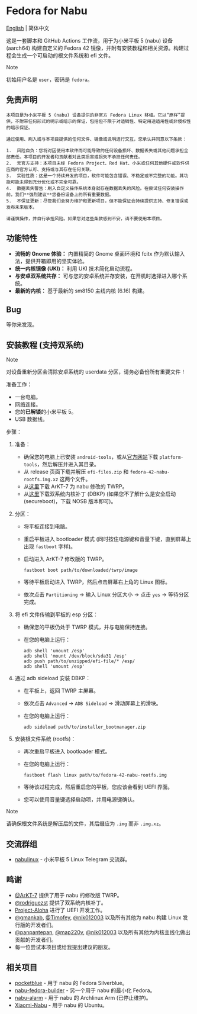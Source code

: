 # Fedora for Nabu

[English](../README.md) | 简体中文

这是一套脚本和 GitHub Actions 工作流，用于为小米平板 5 (nabu) 设备 (aarch64) 构建自定义的 Fedora 42 镜像，并附有安装教程和相关资源。构建过程会生成一个可启动的根文件系统和 efi 文件。

> [!NOTE]
> 初始用户名是 `user`，密码是 `fedora`。


## 免责声明

```
本项目是为小米平板 5 (nabu) 设备提供的非官方 Fedora Linux 移植。它以“原样”提供，不附带任何形式的明示或暗示的保证，包括但不限于对适销性、特定用途适用性或非侵权性的暗示保证。

通过使用、刷入或与本项目提供的任何文件、镜像或说明进行交互，您承认并同意以下条款：

1.  风险自负：您将对因使用本软件而可能导致的任何设备损坏、数据丢失或其他问题承担全部责任。本项目的开发者和贡献者对此类损害或损失不承担任何责任。
2.  无官方支持：本项目未经 Fedora Project、Red Hat、小米或任何其他硬件或软件供应商的官方认可、支持或与其存在任何关联。
3.  实验性质：这是一个持续开发的项目，软件可能包含错误、不稳定或不完整的功能。其功能可能未得到充分优化或不完全可靠。
4.  数据丢失警告：刷入自定义操作系统本身就存在数据丢失的风险。在尝试任何安装操作前，我们**强烈建议**您备份设备上的所有重要数据。
5.  不保证更新：尽管我们会努力维护和更新项目，但不能保证会持续提供支持、修复错误或发布未来版本。

请谨慎操作，并自行承担风险。如果您对这些条款感到不安，请不要使用本项目。
```

## 功能特性

*   **流畅的 Gnome 体验：** 内置精简的 Gnome 桌面环境和 fcitx 作为默认输入法，提供开箱即用的坚实体验。
*   **统一内核镜像 (UKI)：** 利用 UKI 技术简化启动流程。
*   **与安卓双系统共存：** 可与您的安卓系统并存安装，在开机时选择进入哪个系统。
*   **最新的内核：** 基于最新的 sm8150 主线内核 (6.16) 构建。

## Bug
等你来发现。

## 安装教程 (支持双系统)

> [!NOTE]
> 对设备重新分区会清除安卓系统的 userdata 分区，请务必备份所有重要文件！

准备工作：

*   一台电脑。
*   网络连接。
*   您的**已解锁**的小米平板 5。
*   USB 数据线。

步骤：

1.  准备：
    *   确保您的电脑上已安装 `android-tools`，或从[官方网站](https://developer.android.com/tools/releases/platform-tools)下载 `platform-tools`，然后解压并进入其目录。
    *   从 release 页面下载并解压 `efi-files.zip` 和 `fedora-42-nabu-rootfs.img.xz` 这两个文件。
    *   从[这里](https://github.com/ArKT-7/twrp_device_xiaomi_nabu/releases/tag/mod_linux)下载 ArKT-7 为 nabu 修改的 TWRP。
    *   从[这里](https://github.com/rodriguezst/nabu-dualboot-img/releases)下载双系统内核补丁 (DBKP) (如果您不了解什么是安全启动 (secureboot)，下载 NOSB 版本即可)。

2.  分区：
    *   将平板连接到电脑。
    *   重启平板进入 bootloader 模式 (同时按住电源键和音量下键，直到屏幕上出现 `fastboot` 字样)。
    *   启动进入 ArKT-7 修改版的 TWRP。

        ```Shell
        fastboot boot path/to/downloaded/twrp/image
        ```

    *   等待平板启动进入 TWRP，然后点击屏幕右上角的 Linux 图标。
    *   依次点击 `Partitioning` -> 输入 Linux 分区大小 -> 点击 `yes` -> 等待分区完成。

3.  将 efi 文件传输到平板的 esp 分区：
    *   确保您的平板仍处于 TWRP 模式，并与电脑保持连接。
    *   在您的电脑上运行：

        ```Shell
        adb shell 'umount /esp'
        adb shell 'mount /dev/block/sda31 /esp'
        adb push path/to/unzipped/efi-file/* /esp/
        adb shell 'umount /esp'
        ```

4.  通过 adb sideload 安装 DBKP：
    *   在平板上，返回 TWRP 主屏幕。
    *   依次点击 `Advanced` -> `ADB Sideload` -> 滑动屏幕上的滑块。
    *   在您的电脑上运行：

        ```Shell
        adb sideload path/to/installer_bootmanager.zip
        ```

5.  安装根文件系统 (rootfs)：
    *   再次重启平板进入 bootloader 模式。
    *   在您的电脑上运行：

        ```Shell
        fastboot flash linux path/to/fedora-42-nabu-rootfs.img
        ```

    *   等待该过程完成，然后重启您的平板，您应该会看到 UEFI 界面。
    *   您可以使用音量键选择启动项，并用电源键确认。

> [!NOTE]
> 请确保根文件系统是解压后的文件，其后缀应为 `.img` 而非 `.img.xz`。

## 交流群组

*   [nabulinux](https://t.me/nabulinux) - 小米平板 5 Linux Telegram 交流群。

## 鸣谢

*   [@ArKT-7](https://github.com/ArKT-7) 提供了用于 nabu 的修改版 TWRP。
*   [@rodriguezst](https://github.com/rodriguezst) 提供了双系统内核补丁。
*   [Project-Aloha](https://github.com/Project-Aloha) 进行了 UEFI 开发工作。
*   [@gmankab](https://github.com/gmankab), [@Timofey](https://github.com/timoxa0), [@nik012003](https://github.com/nik012003) 以及所有其他为 nabu 构建 Linux 发行版的开发者们。
*   [@panpantepan](https://gitlab.com/panpanpanpan), [@map220v](https://github.com/map220v), [@nik012003](https://github.com/nik012003) 以及所有其他为内核主线化做出贡献的开发者们。
*   每一位尝试本项目或给我提出建议的朋友。

## 相关项目

*   [pocketblue](https://github.com/pocketblue/pocketblue) - 用于 nabu 的 Fedora Silverblue。
*   [nabu-fedora-builder](https://github.com/nik012003/nabu-fedora-builder) - 另一个用于 nabu 的最小化 Fedora。
*   [nabu-alarm](https://github.com/nabu-alarm/) - 用于 nabu 的 Archlinux Arm (已停止维护)。
*   [Xiaomi-Nabu](https://github.com/TheMojoMan/Xiaomi-Nabu) - 用于 nabu 的 Ubuntu。
